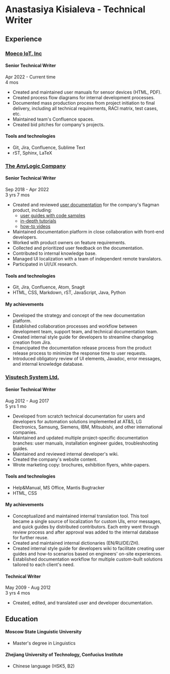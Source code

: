 # Anastasiya Kisialeva - Technical Writer

## Experience

### [Moeco IoT, Inc](https://moeco.io/)

#### Senior Technical Writer

Apr 2022 - Current time  
4  mos

- Created and maintained user manuals for sensor devices (HTML, PDF).
- Created process flow diagrams for internal development processes.
- Documented mass production process from project initiation to final delivery, including all technical requirements, RACI matrix, test cases, etc.
- Maintained team's Confluence spaces.
- Created bid pitches for company's projects.

#### Tools and technologies
- Git, Jira, Confluence, Sublime Text
- rST, Sphinx, LaTeX

### [The AnyLogic Company](https://www.anylogic.com/)

#### Senior Technical Writer

Sep 2018 - Apr 2022  
3 yrs 7 mos

- Created and reviewed [user documentation](https://www.anylogic.help) for the company's flagman product, including:
    - [user guides with code samples](https://anylogic.help/library-reference-guides/material-handling-library/custom-routing.html)
    - [in-depth tutorials](https://anylogic.help/tutorials/material-handling/index.html)
    - [how-to videos](https://www.youtube.com/playlist?list=PLUJJN9tmVTj1czFMt9IKi6wge9GnmMTN3)
- Maintained documentation platform in close collaboration with front-end developers.
- Worked with product owners on feature requirements.
- Collected and prioritized user feedback on the documentation.
- Contributed to internal knowledge base.
- Managed UI localization with a team of independent remote translators.
- Participated in UI/UX research.


#### Tools and technologies
- Git, Jira, Confluence, Atom, Snagit
- HTML, CSS, Markdown, rST, JavaScript, Java, Python

#### My achievements
- Developed the strategy and concept of the new documentation platform.
- Established collaboration processes and workflow between development team, support team, and technical documentation team.
- Created internal style guide for developers to streamline changelog creation from Jira.
- Emancipated the documentation release process from the product release process to minimize the response time to user requests.
- Introduced obligatory review of UI elements, Javadoc, error messages, and internal knowledge database.

### [Visutech System Ltd.](https://visutechsystem.by/en)

#### Senior Technical Writer

Aug 2012 - Aug 2017  
5 yrs 1 mo

- Developed from scratch technical documentation for users and developers for automation solutions implemented at AT&S, LG Electronics, Samsung, Siemens, IBM, Mitsubishi, and other international companies.
- Maintained and updated multiple project-specific documentation branches: user manuals, installation engineer guides, troubleshooting guides.
- Maintained and reviewed internal developer's wiki.
- Created the company's website content.
- Wrote marketing copy: brochures, exhibition flyers, white-papers.

#### Tools and technologies
- Help&Manual, MS Office, Mantis Bugtracker
- HTML, CSS

#### My achievements
- Conceptualized and maintained internal translation tool. This tool became a single source of localization for custom UIs, error messages, and quick guides by distributed contributors. Each entry went through review process and after approval was added to the internal database for further reuse.
- Created and maintained internal dictionaries (EN/RU/DE/ZH).
- Created internal style guide for developers wiki to facilitate creating user guides and how-to scenarios based on engineers' on-site experiences.
- Established documentation workflow for multiple custom-built solutions tailored to each client's need.

#### Technical Writer

May 2009 - Aug 2012  
3 yrs 4 mos

- Created, edited, and translated user and developer documentation.

## Education

#### Moscow State Linguistic University
- Master's degree in Linguistics

#### Zhejiang University of Technology, Confucius Institute
- Chinese language (HSK5, B2)
